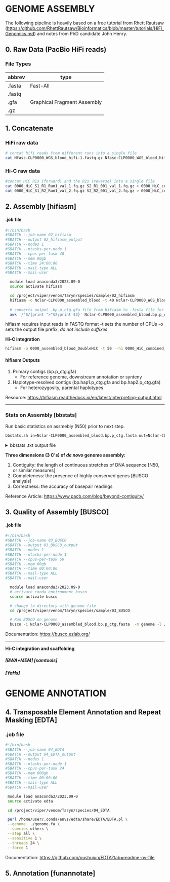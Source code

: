 # GENOME ASSEMBLY

The following pipeline is heavily based on a free tutorial from Rhett Rautsaw (https://github.com/RhettRautsaw/Bioinformatics/blob/master/tutorials/HiFi_Genomics.md) and notes from PhD candidate John Henry.

## 0. Raw Data (PacBio HiFi reads)

### File Types
| abbrev    | type                        |
|-----------|-----------------------------|
| .fasta    | Fast-All                    |
| .fastq    |                             |
| .gfa      | Graphical Fragment Assembly |
| .gz       |                             |

## 1. Concatenate 

### HiFi raw data
  ```sh
  # concat hifi reads from different runs into a single file
  cat Nfasc-CLP0000_WGS_blood_hifi-1.fastq.gz Nfasc-CLP0000_WGS_blood_hifi-2.fastq.gz > Nfasc-CLP0000_WGS_blood_hifi_v2.fastq.gz
  ```

### Hi-C raw data
  ```sh
  #concat HiC R1s (forward) and the R2s (reverse) into a single file
  cat 0000_HiC_S1_R1_Run1_val_1.fq.gz S2_R1_001_val_1.fq.gz > 0000_HiC_combined_R1.fq.gz
  cat 0000_HiC_S1_R2_Run1_val_2.fq.gz S2_R2_001_val_2.fq.gz > 0000_HiC_combined_R2.fq.gz
  ```

## 2. Assembly [hifiasm]

#### .job file
```sh
#!/bin/bash
#SBATCH --job-name 02_hifiasm
#SBATCH --output 02_hifiasm_output
#SBATCH --nodes 1
#SBATCH --ntasks-per-node 1
#SBATCH --cpus-per-task 40
#SBATCH --mem 00gb
#SBATCH --time 24:00:00
#SBATCH --mail-type ALL
#SBATCH --mail-user

  module load anaconda3/2023.09-0
  source activate hifiasm

  cd /project/viper/venom/Taryn/species/sample/02_hifiasm
  hifiasm -o Nclar-CLP0000_assembled_blood -t 40 Nclar-CLP0000_WGS_blood_hifi_v2.fastq.gz
    
  # converts output .bp.p_ctg.gfa file from hifiasm to .fasta file for next steps
  awk '/^S/{print ">"$2;print $3}' Nclar-CLP0000_assembled_blood.bp.p_ctg.gfa > Nclar-CLP0000_assembled_blood.bp.p_ctg.fasta
```

hifiasm requires input reads in FASTQ format
-t sets the number of CPUs
-o sets the output file prefix, *do not include suffixes*

**Hi-C integration**
```sh 
hifiasm -o 0000_assembled_blood_DoubleHiC -t 50 --h1 0000_HiC_combined_R1.fq.gz --h2 0000_HiC_combined_R2.fq.gz CLP0000_HiFi_reads.fastq.gz
```

#### hifiasm Outputs
1. Primary contigs (bp.p_ctg.gfa)
    - For reference genome, downstream annotation or synteny
2. Haplotype-resolved contigs (bp.hap1.p_ctg.gfa and bp.hap2.p_ctg.gfa)
    - For heterozygosity, parental haplotypes

Resource: https://hifiasm.readthedocs.io/en/latest/interpreting-output.html 

---
### Stats on Assembly [bbstats]
Run basic statistics on assmebly (N50) prior to next step.

```sh
bbstats.sh in=Nclar-CLP0000_assembled_blood.bp.p_ctg.fasta out=Nclar-CLP0000_assembled_blood.bp.p_ctg.fasta.stats.txt Xmx64g
```

<details><summary> bbstats .txt output file</summary>


```sh
A       C       G       T       N       IUPAC   Other   GC      GC_stdev
0.2936  0.2065  0.2064  0.2934  0.0000  0.0000  0.0000  0.4130  0.0523

Main genome scaffold total:             652
Main genome contig total:               652
Main genome scaffold sequence total:    1868.768 Mb
Main genome contig sequence total:      1868.768 Mb     0.000% gap
Main genome scaffold N/L50:             15/40.169 Mbp
Main genome contig N/L50:               15/40.169 Mbp
Main genome scaffold N/L90:             87/2.16 Mbp
Main genome contig N/L90:               87/2.16 Mbp
Max scaffold length:                    132.563 Mbp
Max contig length:                      132.563 Mbp
Number of scaffolds > 50 KB:            523
% main genome in scaffolds > 50 KB:     99.76%


Minimum         Number          Number          Total           Total           Scaffold
Scaffold        of              of              Scaffold        Contig          Contig
Length          Scaffolds       Contigs         Length          Length          Coverage
--------        --------------  --------------  --------------  --------------  --------
    All                    652             652   1,868,768,395   1,868,768,395   100.00%
 10 Kbp                    652             652   1,868,768,395   1,868,768,395   100.00%
 25 Kbp                    632             632   1,868,341,481   1,868,341,481   100.00%
 50 Kbp                    523             523   1,864,196,645   1,864,196,645   100.00%
100 Kbp                    399             399   1,855,130,931   1,855,130,931   100.00%
250 Kbp                    287             287   1,836,953,774   1,836,953,774   100.00%
500 Kbp                    214             214   1,810,236,164   1,810,236,164   100.00%
  1 Mbp                    138             138   1,756,125,051   1,756,125,051   100.00%
2.5 Mbp                     84              84   1,676,024,224   1,676,024,224   100.00%
  5 Mbp                     53              53   1,567,080,144   1,567,080,144   100.00%
 10 Mbp                     36              36   1,455,695,369   1,455,695,369   100.00%
 25 Mbp                     25              25   1,284,235,163   1,284,235,163   100.00%
 50 Mbp                      9               9     695,168,459     695,168,459   100.00%
100 Mbp                      2               2     252,884,988     252,884,988   100.00%
```

</details>
<p></p>

**Three dimensions (3 C's) of *de novo* genome assembly:**
1. Contiguity: the length of continuous stretches of DNA sequence [N50, or similar measures]
2. Completeness: the presence of highly conserved genes [BUSCO analysis]
3. Correctness: the accuracy of basepair readings

Reference Article: https://www.pacb.com/blog/beyond-contiguity/

## 3. Quality of Assembly [BUSCO]

#### .job file
```sh
#!/bin/bash
#SBATCH --job-name 03_BUSCO
#SBATCH --output 03_BUSCO_output
#SBATCH --nodes 1
#SBATCH --ntasks-per-node 1
#SBATCH --cpus-per-task 50
#SBATCH --mem 00gb
#SBATCH --time 00:00:00
#SBATCH --mail-type ALL
#SBATCH --mail-user

  module load anaconda3/2023.09-0
  # activate conda environment busco
  source activate busco

  # change to directory with genome file
  cd /project/viper/venom/Taryn/species/sample/03_BUSCO

  # Run BUSCO on genome
  busco -i Nclar-CLP0000_assembled_blood.bp.p_ctg.fasta  -m genome -l /home/user/busco_downloads/lineages/tetrapoda_odb12 -c 50 -o 03_BUSCO
```

Documentation: https://busco.ezlab.org/ 

---
**Hi-C integration and scaffolding**
##### <index and align> [BWA+MEM] [samtools]
##### <scaffolding> [YaHs]

# GENOME ANNOTATION

## 4. Transposable Element Annotation and Repeat Masking [EDTA]

### .job file
```sh
#!/bin/bash
#SBATCH --job-name 04_EDTA
#SBATCH --output 04_EDTA_output
#SBATCH --nodes 1
#SBATCH --ntasks-per-node 1
#SBATCH --cpus-per-task 24
#SBATCH --mem 000gb
#SBATCH --time 00:00:00
#SBATCH --mail-type ALL
#SBATCH --mail-user

 module load anaconda3/2023.09-0
 source activate edta

 cd /project/viper/venom/Taryn/species/04_EDTA

 perl /home/user/.conda/envs/edta/share/EDTA/EDTA.pl \
 --genome ../genome.fa \
 --species others \
 --step all \
 --sensitive 1 \
 --threads 24 \
 --force 1
```
Documentation: https://github.com/oushujun/EDTA?tab=readme-ov-file

## 5. Annotation [funannotate]


